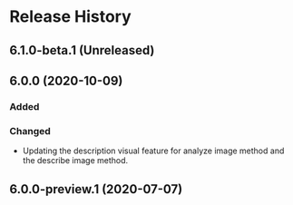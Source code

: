 # Release History

## 6.1.0-beta.1 (Unreleased)


## 6.0.0 (2020-10-09)
### Added
### Changed
- Updating the description visual feature for analyze image method and the describe image method.

## 6.0.0-preview.1 (2020-07-07)
